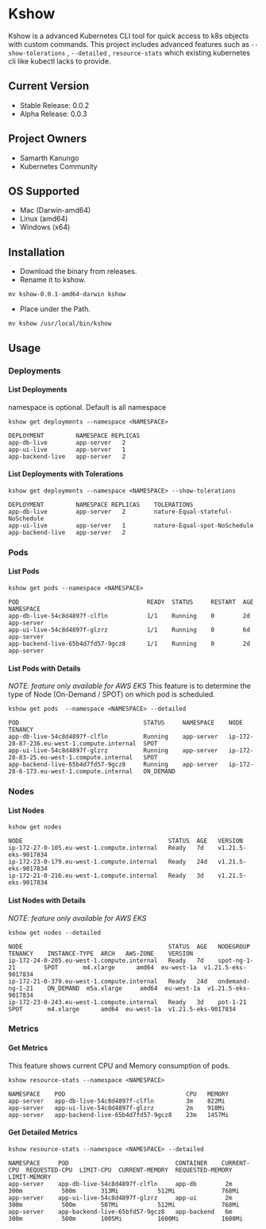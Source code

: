# Kshow

Kshow is a advanced Kubernetes CLI tool for quick access to k8s objects with custom commands.
This project includes advanced features such as ```--show-tolerations``` , ```--detailed``` , ```resource-stats``` which existing kubernetes cli like kubectl lacks to provide.

## Current Version
- Stable Release: 0.0.2 
- Alpha Release: 0.0.3

## Project Owners
- Samarth Kanungo
- Kubernetes Community

## OS Supported
- Mac (Darwin-amd64)
- Linux (amd64)
- Windows (x64)

## Installation
- Download the binary from releases.
- Rename it to kshow.
```
mv kshow-0.0.1-amd64-darwin kshow
```
- Place under the Path.
```
mv kshow /usr/local/bin/kshow
```

## Usage

### Deployments

#### **List Deployments**

namespace is optional. Default is all namespace
```
kshow get deployments --namespace <NAMESPACE>

DEPLOYMENT         NAMESPACE REPLICAS    
app-db-live        app-server   2        
app-ui-live        app-server   1    
app-backend-live   app-server   2 
```

#### **List Deployments with Tolerations**

```
kshow get deployments --namespace <NAMESPACE> --show-tolerations

DEPLOYMENT         NAMESPACE REPLICAS    TOLERATIONS
app-db-live        app-server   2        nature-Equal-stateful-NoSchedule
app-ui-live        app-server   1        nature-Equal-spot-NoSchedule
app-backend-live   app-server   2 
```

### Pods

#### **List Pods**
```
kshow get pods --namespace <NAMESPACE>

POD                                    READY  STATUS     RESTART  AGE   NAMESPACE
app-db-live-54c8d4897f-clfln           1/1    Running    0        2d    app-server
app-ui-live-54c8d4897f-glzrz           1/1    Running    0        6d    app-server
app-backend-live-65b4d7fd57-9gcz8      1/1    Running    0        2d    app-server
```

#### **List Pods with Details**
*NOTE: feature only available for AWS EKS*
This feature is to determine the type of Node (On-Demand / SPOT) on which pod is scheduled.

```
kshow get pods  --namespace <NAMESPACE> --detailed

POD                                   STATUS     NAMESPACE    NODE                                         TENANCY
app-db-live-54c8d4897f-clfln          Running    app-server   ip-172-28-87-236.eu-west-1.compute.internal  SPOT
app-ui-live-54c8d4897f-glzrz          Running    app-server   ip-172-28-83-25.eu-west-1.compute.internal   SPOT
app-backend-live-65b4d7fd57-9gcz8     Running    app-server   ip-172-28-6-173.eu-west-1.compute.internal   ON_DEMAND
```

### Nodes

#### **List Nodes**
```
kshow get nodes

NODE                                         STATUS  AGE   VERSION
ip-172-27-0-105.eu-west-1.compute.internal   Ready   7d    v1.21.5-eks-9017834
ip-172-23-0-179.eu-west-1.compute.internal   Ready   24d   v1.21.5-eks-9017834
ip-172-21-0-216.eu-west-1.compute.internal   Ready   3d    v1.21.5-eks-9017834
```

#### **List Nodes with Details**

*NOTE: feature only available for AWS EKS*

```
kshow get nodes --detailed

NODE                                         STATUS  AGE   NODEGROUP           TENANCY    INSTANCE-TYPE  ARCH   AWS-ZONE    VERSION
ip-172-24-0-205.eu-west-1.compute.internal   Ready   7d    spot-ng-1-21        SPOT       m4.xlarge      amd64  eu-west-1a  v1.21.5-eks-9017834
ip-172-21-0-379.eu-west-1.compute.internal   Ready   24d   ondemand-ng-1-21    ON_DEMAND  m5a.xlarge     amd64  eu-west-1a  v1.21.5-eks-9017834
ip-172-23-0-243.eu-west-1.compute.internal   Ready   3d    pot-1-21            SPOT       m4.xlarge      amd64  eu-west-1a  v1.21.5-eks-9017834
```


### Metrics

#### **Get Metrics**

This feature shows current CPU and Memory consumption of pods.

```
kshow resource-stats --namespace <NAMESPACE>

NAMESPACE    POD                                  CPU   MEMORY
app-server   app-db-live-54c8d4897f-clfln         3m    822Mi
app-server   app-ui-live-54c8d4897f-glzrz         2m    918Mi
app-server   app-backend-live-65b4d7fd57-9gcz8    23m   1457Mi
```

#### **Get Detailed Metrics**
```
kshow resource-stats --namespace <NAMESPACE> --detailed

NAMESPACE  	  POD                              CONTAINER    CURRENT-CPU  REQUESTED-CPU  LIMIT-CPU  CURRENT-MEMORY  REQUESTED-MEMORY  LIMIT-MEMORY
app-server    app-db-live-54c8d4897f-clfln     app-db        2m           300m           500m       313Mi           512Mi             768Mi
app-server    app-ui-live-54c8d4897f-glzrz     app-ui        2m           300m           500m       507Mi           512Mi             768Mi
app-server    app-backend-live-65bfd57-9gcz8   app-backend   6m           300m           500m       1005Mi          1600Mi            1600Mi
```